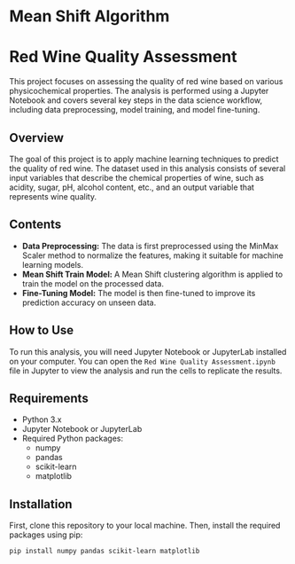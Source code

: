 # Mean Shift Algorithm
# Red Wine Quality Assessment

This project focuses on assessing the quality of red wine based on various physicochemical properties. The analysis is performed using a Jupyter Notebook and covers several key steps in the data science workflow, including data preprocessing, model training, and model fine-tuning.

## Overview

The goal of this project is to apply machine learning techniques to predict the quality of red wine. The dataset used in this analysis consists of several input variables that describe the chemical properties of wine, such as acidity, sugar, pH, alcohol content, etc., and an output variable that represents wine quality.

## Contents

- **Data Preprocessing:** The data is first preprocessed using the MinMax Scaler method to normalize the features, making it suitable for machine learning models.
- **Mean Shift Train Model:** A Mean Shift clustering algorithm is applied to train the model on the processed data.
- **Fine-Tuning Model:** The model is then fine-tuned to improve its prediction accuracy on unseen data.

## How to Use

To run this analysis, you will need Jupyter Notebook or JupyterLab installed on your computer. You can open the `Red Wine Quality Assessment.ipynb` file in Jupyter to view the analysis and run the cells to replicate the results.

## Requirements

- Python 3.x
- Jupyter Notebook or JupyterLab
- Required Python packages:
  - numpy
  - pandas
  - scikit-learn
  - matplotlib

## Installation

First, clone this repository to your local machine. Then, install the required packages using pip:

```bash
pip install numpy pandas scikit-learn matplotlib

